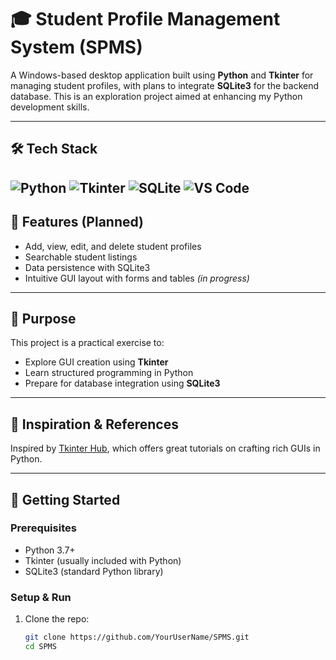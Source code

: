 # 🎓 Student Profile Management System (SPMS)

A Windows-based desktop application built using **Python** and **Tkinter** for managing student profiles, with plans to integrate **SQLite3** for the backend database. This is an exploration project aimed at enhancing my Python development skills.

---

## 🛠️ Tech Stack

![Python](https://img.shields.io/badge/Python-3670A0?style=for-the-badge&logo=python&logoColor=ffdd54)
![Tkinter](https://img.shields.io/badge/Tkinter-FFB200?style=for-the-badge&logo=python&logoColor=white)
![SQLite](https://img.shields.io/badge/SQLite-07405E?style=for-the-badge&logo=sqlite&logoColor=white)
![VS Code](https://img.shields.io/badge/VSCode-007ACC?style=for-the-badge&logo=visual-studio-code&logoColor=white)
---

## 🚀 Features (Planned)

- Add, view, edit, and delete student profiles  
- Searchable student listings 
- Data persistence with SQLite3  
- Intuitive GUI layout with forms and tables
 _(in progress)_
---

## 🎯 Purpose

This project is a practical exercise to:
- Explore GUI creation using **Tkinter**  
- Learn structured programming in Python  
- Prepare for database integration using **SQLite3**

---

## 🎥 Inspiration & References

Inspired by [Tkinter Hub](https://www.youtube.com/@tkinterhub), which offers great tutorials on crafting rich GUIs in Python.

---

## 📂 Getting Started

### Prerequisites

- Python 3.7+  
- Tkinter (usually included with Python)  
- SQLite3 (standard Python library)

### Setup & Run

1. Clone the repo:
   ```bash
   git clone https://github.com/YourUserName/SPMS.git
   cd SPMS
